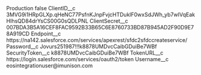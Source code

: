 <?xml version="1.0" encoding="UTF-8"?>
<CustomMetadata xmlns="http://soap.sforce.com/2006/04/metadata" xmlns:xsi="http://www.w3.org/2001/XMLSchema-instance" xmlns:xsd="http://www.w3.org/2001/XMLSchema">
    <label>Production</label>
    <protected>false</protected>
    <values>
        <field>ClientID__c</field>
        <value xsi:type="xsd:string">3MVG9i1HRpGLXp.qHeNC77PsfnKJnpFvjcHTDuklF0wxSdJWh_yb7wIVqEakHIhsQD84drYsCS00G0sQDLPNL</value>
    </values>
    <values>
        <field>ClientSecret__c</field>
        <value xsi:type="xsd:string">007BDA3B5A16CEF8FAC9592B33B65C6E8760733BD87B945AD2F90D9E78A919CD</value>
    </values>
    <values>
        <field>Endpoint__c</field>
        <value xsi:type="xsd:string">https://na142.salesforce.com/services/apexrest/sfdc2sfdccreateservice/</value>
    </values>
    <values>
        <field>Password__c</field>
        <value xsi:type="xsd:string">Jovurs251987!!!k8878UMDvcCaibGDuiBe7WBf</value>
    </values>
    <values>
        <field>SecurityToken__c</field>
        <value xsi:type="xsd:string">k8878UMDvcCaibGDuiBe7WBf</value>
    </values>
    <values>
        <field>TokenURL__c</field>
        <value xsi:type="xsd:string">https://login.salesforce.com/services/oauth2/token</value>
    </values>
    <values>
        <field>Username__c</field>
        <value xsi:type="xsd:string">eosintegrationuser@imunison.com</value>
    </values>
</CustomMetadata>
